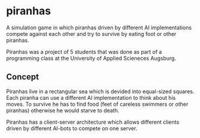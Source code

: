 piranhas
========

A simulation game in which piranhas driven by different AI implementations compete against each other and try to survive by eating foot or other piranhas.

Piranhas was a project of 5 students that was done as part of a programming class at the University of Applied Scieneces Augsburg.

Concept
-------

Piranhas live in a rectangular sea which is devided into equal-sized squares. Each piranha can use a different AI implementation to think about his moves. To survive he has to find food (feet of careless swimmers or other piranhas)
otherwise he would starve to death.

Piranhas has a client-server architecture which allows different clients driven by different AI-bots to compete on one server.
